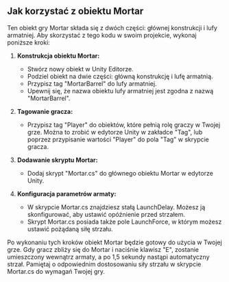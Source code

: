 ## Jak korzystać z obiektu Mortar

Ten obiekt gry Mortar składa się z dwóch części: głównej konstrukcji i lufy armatniej. Aby skorzystać z tego kodu w swoim projekcie, wykonaj poniższe kroki:

1. **Konstrukcja obiektu Mortar:**
   - Stwórz nowy obiekt w Unity Editorze.
   - Podziel obiekt na dwie części: główną konstrukcję i lufę armatnią.
   - Przypisz tag "MortarBarrel" do lufy armatniej.
   - Upewnij się, że nazwa obiektu lufy armatniej jest zgodna z nazwą "MortarBarrel".

2. **Tagowanie gracza:**
   - Przypisz tag "Player" do obiektów, które pełnią rolę graczy w Twojej grze. Można to zrobić w edytorze Unity w zakładce "Tag", lub poprzez przypisanie wartości "Player" do pola "Tag" w skrypcie gracza.

3. **Dodawanie skryptu Mortar:**
   - Dodaj skrypt "Mortar.cs" do głównego obiektu Mortar w edytorze Unity.

4. **Konfiguracja parametrów armaty:**
   - W skrypcie Mortar.cs znajdziesz stałą LaunchDelay. Możesz ją skonfigurować, aby ustawić opóźnienie przed strzałem.
   - Skrypt Mortar.cs posiada także pole LaunchForce, w którym możesz ustawić pożądaną siłę strzału.

Po wykonaniu tych kroków obiekt Mortar będzie gotowy do użycia w Twojej grze. Gdy gracz zbliży się do Mortar i naciśnie klawisz "E", zostanie umieszczony wewnątrz armaty, a po 1,5 sekundy nastąpi automatyczny strzał. Pamiętaj o odpowiednim dostosowaniu siły strzału w skrypcie Mortar.cs do wymagań Twojej gry.
